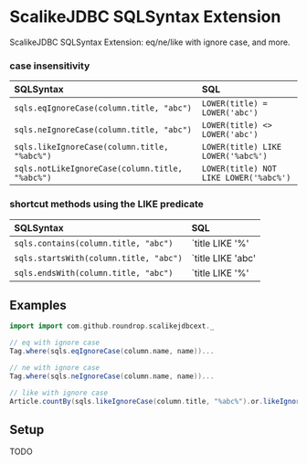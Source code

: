 # ScalikeJDBC SQLSyntax Extension

ScalikeJDBC SQLSyntax Extension: eq/ne/like with ignore case, and more.

### case insensitivity

| SQLSyntax                                       | SQL                                    |
|:------------------------------------------------|:---------------------------------------|
| `sqls.eqIgnoreCase(column.title, "abc")`        | `LOWER(title) = LOWER('abc')`          |
| `sqls.neIgnoreCase(column.title, "abc")`        | `LOWER(title) <> LOWER('abc')`         |
| `sqls.likeIgnoreCase(column.title, "%abc%")`    | `LOWER(title) LIKE LOWER('%abc%')`     |
| `sqls.notLikeIgnoreCase(column.title, "%abc%")` | `LOWER(title) NOT LIKE LOWER('%abc%')` |

### shortcut methods using the LIKE predicate

| SQLSyntax                                       | SQL                                    |
|:------------------------------------------------|:---------------------------------------|
| `sqls.contains(column.title, "abc")`            | `title LIKE '%' || 'abc' || '%'`       |
| `sqls.startsWith(column.title, "abc")`          | `title LIKE 'abc' || '%'`              |
| `sqls.endsWith(column.title, "abc")`            | `title LIKE '%' || 'abc'`              |

## Examples

```scala
import import com.github.roundrop.scalikejdbcext._

// eq with ignore case
Tag.where(sqls.eqIgnoreCase(column.name, name))...

// ne with ignore case
Tag.where(sqls.neIgnoreCase(column.name, name))...

// like with ignore case
Article.countBy(sqls.likeIgnoreCase(column.title, "%abc%").or.likeIgnoreCase(column.body, "%xyz%"))...
```

## Setup

TODO
